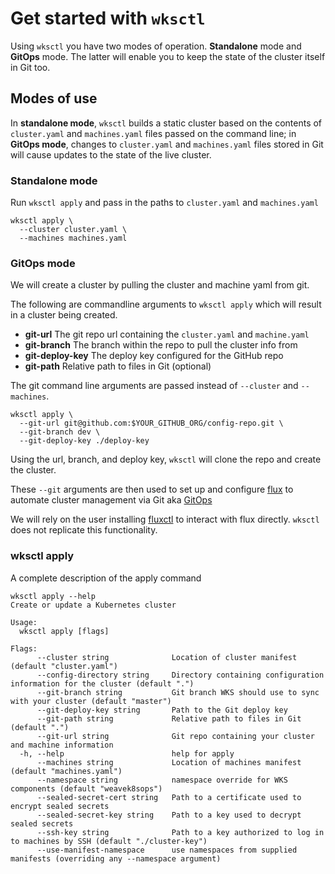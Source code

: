 # Get started with `wksctl`

Using `wksctl` you have two modes of operation. **Standalone** mode and **GitOps** mode. The latter will enable you to keep the state of the cluster itself in Git too.

## Modes of use

In **standalone mode**, `wksctl` builds a static cluster based on the contents of `cluster.yaml` and `machines.yaml` files passed on the command line; in **GitOps mode**, changes to `cluster.yaml` and `machines.yaml` files stored in Git will cause updates to the state of the live cluster.

### Standalone mode

Run `wksctl apply` and pass in the paths to `cluster.yaml` and `machines.yaml`

```console
wksctl apply \
  --cluster cluster.yaml \
  --machines machines.yaml
```

### GitOps mode

We will create a cluster by pulling the cluster and machine yaml from git.

The following are commandline arguments to `wksctl apply` which will result in a cluster being created.

- **git-url** The git repo url containing the `cluster.yaml` and `machine.yaml`
- **git-branch**  The branch within the repo to pull the cluster info from
- **git-deploy-key** The deploy key configured for the GitHub repo
- **git-path** Relative path to files in Git (optional)

The git command line arguments are passed instead of `--cluster` and `--machines`.

```console
wksctl apply \
  --git-url git@github.com:$YOUR_GITHUB_ORG/config-repo.git \
  --git-branch dev \
  --git-deploy-key ./deploy-key
```

Using the url, branch, and deploy key, `wksctl` will clone the repo and create the cluster.

These `--git` arguments are then used to set up and configure [flux](https://www.weave.works/oss/flux/) to automate cluster management via Git aka [GitOps](https://www.weave.works/technologies/gitops/)

We will rely on the user installing [fluxctl](https://docs.fluxcd.io/en/latest/references/fluxctl.html#installing-fluxctl) to interact with flux directly.  `wksctl` does not replicate this functionality.

### wksctl apply 
A complete description of the apply command

```console
wksctl apply --help
Create or update a Kubernetes cluster

Usage:
  wksctl apply [flags]

Flags:
      --cluster string              Location of cluster manifest (default "cluster.yaml")
      --config-directory string     Directory containing configuration information for the cluster (default ".")
      --git-branch string           Git branch WKS should use to sync with your cluster (default "master")
      --git-deploy-key string       Path to the Git deploy key
      --git-path string             Relative path to files in Git (default ".")
      --git-url string              Git repo containing your cluster and machine information
  -h, --help                        help for apply
      --machines string             Location of machines manifest (default "machines.yaml")
      --namespace string            namespace override for WKS components (default "weavek8sops")
      --sealed-secret-cert string   Path to a certificate used to encrypt sealed secrets
      --sealed-secret-key string    Path to a key used to decrypt sealed secrets
      --ssh-key string              Path to a key authorized to log in to machines by SSH (default "./cluster-key")
      --use-manifest-namespace      use namespaces from supplied manifests (overriding any --namespace argument)
```
